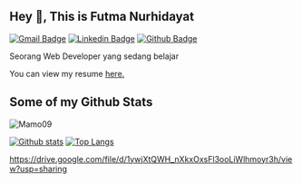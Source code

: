 
## Hey 👋, This is Futma Nurhidayat
[![Gmail Badge](https://img.shields.io/badge/-futmanurhidayat09@gmail.com-c14438?style=flat&logo=Gmail&logoColor=white&link=mailto:futmanurhidayat09@gmail.com)](mailto:futmanurhidayat09@gmail.com) 
[![Linkedin Badge](https://img.shields.io/badge/-futmanurhidayat-0072b1?style=flat&logo=Linkedin&logoColor=white&link=https://www.linkedin.com/in/futmanurhidayat/)](https://www.linkedin.com/in/futmanurhidayat/)   [![Github Badge](https://img.shields.io/badge/-Mamo09-grey?style=flat&logo=github&logoColor=white&link=https://github.com/Mamo09/)](https://www.github.com/Mamo09/) <p align='left'>Seorang Web Developer yang sedang belajar</p><p align='left'> You can view my resume <a href='https://drive.google.com/file/d/1ywjXtQWH_nXkxOxsFl3ooLiWlhmoyr3h/view?usp=sharing' target=_blank><u>here</u>.</a></p>
## Some of my Github Stats
<p align=left> <img src=https://komarev.com/ghpvc/?username=Mamo09 alt=Mamo09 /> </p>

[![Github stats](https://github-readme-stats.vercel.app/api?username=Mamo09&show_icons=true&include_all_commits=true)](https://github.com/Mamo09/github-readme-stats)
[![Top Langs](https://github-readme-stats.vercel.app/api/top-langs/?username=Mamo09&layout=compact)](https://github.com/Mamo09/github-readme-stats)


https://drive.google.com/file/d/1ywjXtQWH_nXkxOxsFl3ooLiWlhmoyr3h/view?usp=sharing
